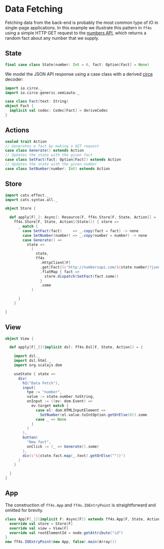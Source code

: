 # Data Fetching

Fetching data from the back-end is probably the most common type of IO in single-page applications.
In this example we illustrate this pattern in `ff4s` using a simple HTTP GET 
request to the [numbers API](http://numbersapi.com/), which returns a random fact
about any number that we supply.

## State

```scala mdoc:js:shared
final case class State(number: Int = 0, fact: Option[Fact] = None)
```

We model the JSON API response using a case class with a derived [circe](https://circe.github.io/circe/) decoder:

```scala mdoc:js:shared
import io.circe._
import io.circe.generic.semiauto._

case class Fact(text: String)
object Fact {
  implicit val codec: Codec[Fact] = deriveCodec
}
```

## Actions

```scala mdoc:js:shared
sealed trait Action
// Generates a fact by making a GET request
case class Generate() extends Action
// Updates the state with the given fact
case class SetFact(fact: Option[Fact]) extends Action
// Updates the state with the given number
case class SetNumber(number: Int) extends Action
```

## Store

```scala mdoc:js:shared
import cats.effect._
import cats.syntax.all._

object Store {

  def apply[F[_]: Async]: Resource[F, ff4s.Store[F, State, Action]] =
    ff4s.Store[F, State, Action](State()) { store =>
      _ match {
        case SetFact(fact)     => _.copy(fact = fact) -> none
        case SetNumber(number) => _.copy(number = number) -> none
        case Generate() =>
          state =>
            (
              state,
              ff4s
                .HttpClient[F]
                .get[Fact](s"http://numbersapi.com/${state.number}?json")
                .flatMap { fact =>
                  store.dispatch(SetFact(fact.some))
                }
                .some
            )

      }
    }

}
```


## View

```scala mdoc:js:shared
object View {

  def apply[F[_]](implicit dsl: ff4s.Dsl[F, State, Action]) = {

    import dsl._
    import dsl.html._
    import org.scalajs.dom

    useState { state =>
      div(
        h1("Data Fetch"),
        input(
          tpe := "number",
          value := state.number.toString,
          onInput := ((ev: dom.Event) =>
            ev.target match {
              case el: dom.HTMLInputElement =>
                SetNumber(el.value.toIntOption.getOrElse(0)).some
              case _ => None
            }
          )
        ),
        button(
          "New fact",
          onClick := (_ => Generate().some)
        ),
        div(s"${state.fact.map(_.text).getOrElse("")}")
      )
    }

  }
}
```

## App

The construction of `ff4s.App` and `ff4s.IOEntryPoint` is straightforward and omitted for brevity.

```scala mdoc:js:invisible
class App[F[_]](implicit F: Async[F]) extends ff4s.App[F, State, Action] {
  override val store = Store[F]
  override val view = View[F]
  override val rootElementId = node.getAttribute("id")
}
new ff4s.IOEntryPoint(new App, false).main(Array())
```
